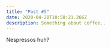 ```yaml
---
title: "Post #5"
date: 2020-04-20T10:58:21.266Z
description: Something about coffee..
---
```

Nespressos huh?